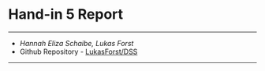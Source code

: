 # Hand-in 5 Report
___
* *Hannah Eliza Schaibe, Lukas Forst*
* Github Repository - [LukasForst/DSS](https://github.com/LukasForst/DSS/tree/master/handins/5)
___
